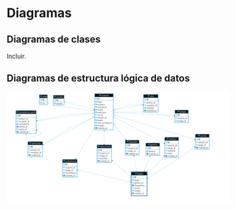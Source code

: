 # Diagramas

## Diagramas de clases

Incluir.

## Diagramas de estructura lógica de datos

![Diagrama2](images/diagramas/diagrama-estructura-datos.png)
